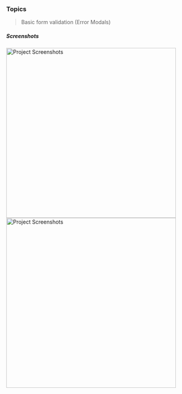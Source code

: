 ### Topics 
> Basic form validation (Error Modals)

##### Screenshots
<p float="left">
<img src="" alt="Project Screenshots"  width="450">
<img src="" alt="Project Screenshots"  width="450">
</p>
